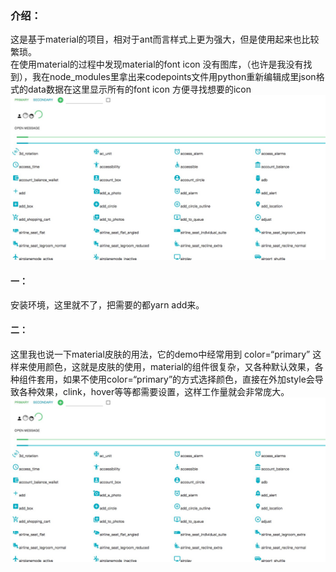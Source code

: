 <h3>介绍：</h3>
<div>这是基于material的项目，相对于ant而言样式上更为强大，但是使用起来也比较繁琐。</div>
<div>在使用material的过程中发现material的font icon 没有图库，（也许是我没有找到），我在node_modules里拿出来codepoints文件用python重新编辑成里json格式的data数据在这里显示所有的font icon 方便寻找想要的icon</div>
<img src="https://raw.githubusercontent.com/ws199501/material-icons/master/public/demo.jpeg" alt="效果" />
<h4>一：</h4>
安装环境，这里就不了，把需要的都yarn add来。
<h4>二：</h4>
<div>这里我也说一下material皮肤的用法，它的demo中经常用到 color=“primary” 这样来使用颜色，这就是皮肤的使用，material的组件很复杂，又各种默认效果，各种组件套用，如果不使用color=“primary”的方式选择颜色，直接在外加style会导致各种效果，clink，hover等等都需要设置，这样工作量就会非常庞大。</div>
<div>
   <img src="https://raw.githubusercontent.com/ws199501/material-icons/master/public/demo.jpeg" alt="theme" />
</div>
